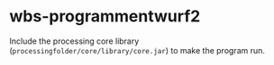 # wbs-programmentwurf2

Include the processing core library (`processingfolder/core/library/core.jar`) to make the program run.
